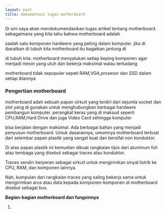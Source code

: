 ```yaml
---
layout: post
title: dokumentasi tugas motherboard
---
```


Di sini saya akan mendokumendasikan tugas artikel tentang motherboard. sebagaimana yang kita tahu bahwa motherboard adalah 

saalah satu komponen hardwere yang peting dalam komputer. jika di ibaratkan di tubuh kita motherboard itu bagaikan jantung di 

di tubuh kita. motherboard menyatukan setiap keping komponen agar menjadi mesin yang utuh dan bekerja maksimal walau terkadang

motherboard tidak sepopuler sepeti RAM,VGA,prosesor dan SSD dalam setiap iklannya

### Pengertian motherboard

motherboard adah sebuah papan sirkuit yang terdiri dari sejumla socket dan slot yang di gunakan untuk menghubungkan berbagai hardwere pembangun komputer. perangkat keras yang di maksud seperti CPU,RAM,Hard Drive dan juga Video Card sehingga komputer

bisa berjalan dengan maksimal. Ada berbagai bahan yang menjadi penyusun motherboard. Untuk dasarannya, umumnya motherboard terbuat dari selembar papan plastik yang sangat kuat dan bersifat non konduktor.

Di atas papan plastik ini kemudian dibuat rangkaian tipis dari aluminum foil atau tembaga yang disebut sebagai traces atau konduktor.  

Traces sendiri berperan sebagai sirkuit untuk mengirimkan sinyal listrik ke CPU, RAM, dan komponen lainnya. 

Nah, kumpulan dari rangkaian traces yang saling bekerja sama untuk mengirimkan arus atau data kepada komponen-komponen di motherboard disebut sebagai bus. 


__Bagian-bagian motherboard dan fungsinnya__

1. 












